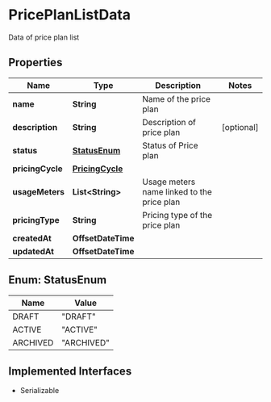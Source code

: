 

# PricePlanListData

Data of price plan list

## Properties

| Name | Type | Description | Notes |
|------------ | ------------- | ------------- | -------------|
|**name** | **String** | Name of the price plan |  |
|**description** | **String** | Description of price plan |  [optional] |
|**status** | [**StatusEnum**](#StatusEnum) | Status of Price plan |  |
|**pricingCycle** | [**PricingCycle**](PricingCycle.md) |  |  |
|**usageMeters** | **List&lt;String&gt;** | Usage meters name linked to the price plan |  |
|**pricingType** | **String** | Pricing type of the price plan |  |
|**createdAt** | **OffsetDateTime** |  |  |
|**updatedAt** | **OffsetDateTime** |  |  |



## Enum: StatusEnum

| Name | Value |
|---- | -----|
| DRAFT | &quot;DRAFT&quot; |
| ACTIVE | &quot;ACTIVE&quot; |
| ARCHIVED | &quot;ARCHIVED&quot; |


## Implemented Interfaces

* Serializable


